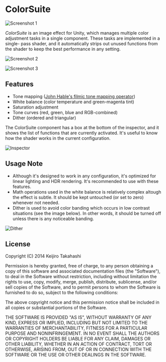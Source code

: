 ColorSuite
==========

![Screenshot 1][Screen1]

*ColorSuite* is an image effect for Unity, which manages multiple color
adjustment tasks in a single component. These tasks are implemented in a single-
pass shader, and it automatically strips out unused functions from the shader to
keep the best performance in any setting.

![Screenshot 2][Screen2]

![Screenshot 3][Screen3]

Features
--------

- Tone mapping ([John Hable's filmic tone mapping operator][Hable])
- White balance (color temperature and green-magenta tint)
- Saturation adjustment
- Tone curves (red, green, blue and RGB-combined)
- Dither (ordered and triangular)

The ColorSuite component has a box at the bottom of the inspector, and it shows
the list of functions that are currently activated. It's useful to know how the
shader works in the current configuration.

![Inspector][Inspector]

Usage Note
----------

- Although it's designed to work in any configuration, it's optimized for linear
  lighting and HDR rendering. It's recommended to use with these features.
- Math operations used in the white balance is relatively complex altough the
  effect is subtle. It should be kept untouched (or set to zero) whenever not
  needed.
- Dither is used to avoid color banding which occurs in low contrast situations
  (see the image below). In other words, it should be turned off unless there is
  any noticeable banding.

![Dither][Dither]

License
-------

Copyright (C) 2014 Keijiro Takahashi

Permission is hereby granted, free of charge, to any person obtaining a copy of
this software and associated documentation files (the "Software"), to deal in
the Software without restriction, including without limitation the rights to
use, copy, modify, merge, publish, distribute, sublicense, and/or sell copies of
the Software, and to permit persons to whom the Software is furnished to do so,
subject to the following conditions:

The above copyright notice and this permission notice shall be included in all
copies or substantial portions of the Software.

THE SOFTWARE IS PROVIDED "AS IS", WITHOUT WARRANTY OF ANY KIND, EXPRESS OR
IMPLIED, INCLUDING BUT NOT LIMITED TO THE WARRANTIES OF MERCHANTABILITY, FITNESS
FOR A PARTICULAR PURPOSE AND NONINFRINGEMENT. IN NO EVENT SHALL THE AUTHORS OR
COPYRIGHT HOLDERS BE LIABLE FOR ANY CLAIM, DAMAGES OR OTHER LIABILITY, WHETHER
IN AN ACTION OF CONTRACT, TORT OR OTHERWISE, ARISING FROM, OUT OF OR IN
CONNECTION WITH THE SOFTWARE OR THE USE OR OTHER DEALINGS IN THE SOFTWARE.

[Hable]: http://filmicgames.com/archives/75
[Screen1]: http://keijiro.github.io/ColorSuite/screenshot1.png
[Screen2]: http://keijiro.github.io/ColorSuite/screenshot2.png
[Screen3]: http://keijiro.github.io/ColorSuite/screenshot3.png
[Inspector]: http://keijiro.github.io/ColorSuite/inspector.png
[Dither]: http://keijiro.github.io/ColorSuite/dither.png
